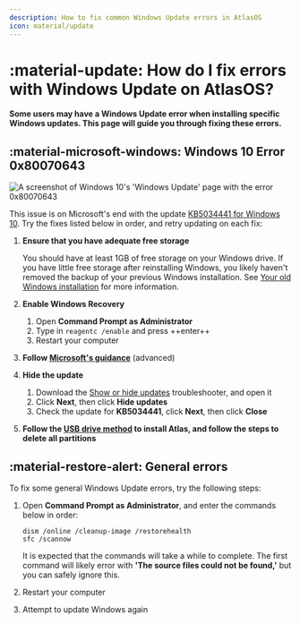 ```yaml
---
description: How to fix common Windows Update errors in AtlasOS
icon: material/update
---
```


# :material-update: How do I fix errors with Windows Update on AtlasOS?

**Some users may have a Windows Update error when installing specific Windows updates. This page will guide you through fixing these errors.**

## :material-microsoft-windows: Windows 10 Error 0x80070643

![A screenshot of Windows 10's 'Windows Update' page with the error 0x80070643](../assets/images/win10-winre-update-error.png)

This issue is on Microsoft's end with the update [KB5034441 for Windows 10](https://support.microsoft.com/en-gb/topic/kb5034441-windows-recovery-environment-update-for-windows-10-version-21h2-and-22h2-january-9-2024-62c04204-aaa5-4fee-a02a-2fdea17075a8). Try the fixes listed below in order, and retry updating on each fix:

1. **Ensure that you have adequate free storage**
    
    You should have at least 1GB of free storage on your Windows drive. If you have little free storage after reinstalling Windows, you likely haven't removed the backup of your previous Windows installation. See [Your old Windows installation](../getting-started/your-old-windows-installation#51-your-old-windows-installation) for more information.

1. **Enable Windows Recovery**    
    1. Open **Command Prompt as Administrator**
    1. Type in `reagentc /enable` and press ++enter++
    1. Restart your computer

1. **Follow [Microsoft's guidance](https://support.microsoft.com/en-us/topic/kb5028997-instructions-to-manually-resize-your-partition-to-install-the-winre-update-400faa27-9343-461c-ada9-24c8229763bf)** (advanced)

1. **Hide the update**

    1. Download the [Show or hide updates](https://download.microsoft.com/download/f/2/2/f22d5fdb-59cd-4275-8c95-1be17bf70b21/wushowhide.diagcab) troubleshooter, and open it
    1. Click **Next**, then click **Hide updates**
    1. Check the update for **KB5034441**, click **Next**, then click **Close**

1. **Follow the [USB drive method](../getting-started/installation.md#3-reinstalling-windows) to install Atlas, and follow the steps to delete all partitions**

## :material-restore-alert: General errors

To fix some general Windows Update errors, try the following steps:

1. Open **Command Prompt as Administrator**, and enter the commands below in order:

    ```
    dism /online /cleanup-image /restorehealth
    sfc /scannow
    ```

    It is expected that the commands will take a while to complete. The first command will likely error with **'The source files could not be found,'** but you can safely ignore this.

1. Restart your computer

1. Attempt to update Windows again